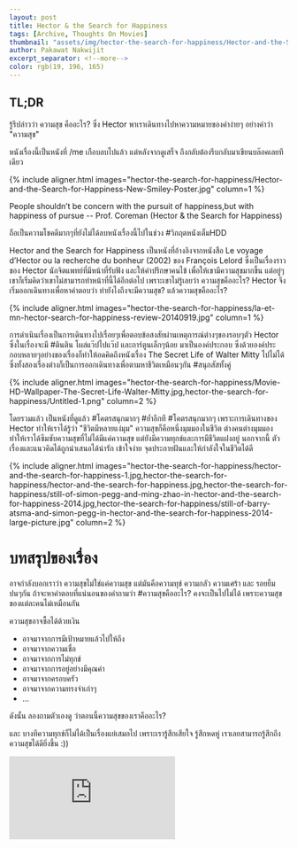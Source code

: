```yaml
---
layout: post
title: Hector & the Search for Happiness
tags: [Archive, Thoughts On Movies]
thumbnail: "assets/img/hector-the-search-for-happiness/Hector-and-the-Search-for-Happiness-New-Smiley-Poster.jpg"
author: Pakawat Nakwijit
excerpt_separator: <!--more-->
color: rgb(19, 196, 165)
---
```


## TL;DR
รู้รึปล่าวว่า ความสุข คืออะไร? ซึ่ง Hector พาเราเดินทางไปหาความหมายของคำง่ายๆ อย่างคำว่า "ความสุข"

หนังเรื่องนี้เป็นหนังที่ /me เกือบลบไปแล้ว แต่หลังจากดูเสร็จ ถึงกลับต้องรีบกลับมาเขียนบล๊อคเลยทีเดียว
<!--more-->

{% include aligner.html images="hector-the-search-for-happiness/Hector-and-the-Search-for-Happiness-New-Smiley-Poster.jpg" column=1 %}

<div class="blockquote">
People shouldn’t be concern with the pursuit of happiness,but with happiness of pursue
-- Prof. Coreman (Hector & the Search for Happiness) </div>

ถือเป็นความโชคดีมากๆที่ยังไม่ได้ลบหนังเรื่องนี้ไปในช่วง <span class="tag-en">#วิกฤตหนังเต็ม</span>HDD

Hector and the Search for Happiness เป็นหนังที่อ้างอิงจากหนังสือ Le voyage d’Hector ou la recherche du bonheur (2002) ของ François Lelord ซึ่งเป็นเรื่องราวของ Hector นักจิตแพทย์ที่มีหน้าที่รับฟัง และให้คำปรึกษาคนไข้ เพื่อให้เขามีความสุขมากขึ้น แต่อยู่ๆเขาก็เริ่มคิดว่าเขาไม่สามารถทำหน้าที่นี้ได้อีกต่อไป เพราะเขาไม่รู้เลยว่า ความสุขคืออะไร? Hector จึงเริ่มออกเดินทางเพื่อหาคำตอบว่า ทำยังไงถึงจะมีความสุข? แล้วความสุขคืออะไร?

{% include aligner.html images="hector-the-search-for-happiness/la-et-mn-hector-search-for-happiness-review-20140919.jpg" column=1 %}

การดำเนินเรื่องเป็นการเดินทางไปเรื่อยๆเพื่อตอบข้อสงสัยผ่านเหตุการณ์ต่างๆของรอบๆตัว Hector ซึ่งในเรื่องจะมี <span class="tag-en">#ตินติน</span> โผล่แว๊ปไปแว๊ป และการ์ตูนเล็กๆน้อย มาเป็นองค์ประกอบ ซึ่งด้วยองค์ประกอบหลายๆอย่างของเรื่องก็ทำให้อดคิดถึงหนังเรื่อง The Secret Life of Walter Mitty ไปไม่ได้ ซึ่งทั้งสองเรื่องต่างก็เป็นการออกเดินทางเพื่อตามหาชีวิตเหมือนๆกัน <span class="tag-en">#สนุกสัสทั้งคู่</span>

{% include aligner.html images="hector-the-search-for-happiness/Movie-HD-Wallpaper-The-Secret-Life-Walter-Mitty.jpg,hector-the-search-for-happiness/Untitled-1.png" column=2 %}

โดยรวมแล้ว เป็นหนังที่ดูแล้ว <span class="tag-en">#โคตรสนุกมากๆ</span> <span class="tag-en">#ย้ำอีกที</span> <span class="tag-en">#โคตรสนุกมากๆ</span> เพราะการเดินทางของ Hector ทำให้เราได้รู้ว่า "ชีวิตมีหลายแง่มุม" ความสุขก็คือหนึ่งมุมมองในชีวิต ต่างคนต่างมุมมอง ทำให้เราได้ซึมซับความสุขที่ไม่ได้มีแค่ความสุข แต่ยังมีความทุกข์และการมีชีวิตแฝงอยู่ นอกจากนี้ ตัวเรื่องและแนวคิดได้ถูกนำเสนอได้น่ารัก เข้าใจง่าย จุดประกายฝันและให้กำลังใจในชีวิตได้ดี

{% include aligner.html images="hector-the-search-for-happiness/hector-and-the-search-for-happiness-1.jpg,hector-the-search-for-happiness/hector-and-the-search-for-happiness.jpg,hector-the-search-for-happiness/still-of-simon-pegg-and-ming-zhao-in-hector-and-the-search-for-happiness-2014.jpg,hector-the-search-for-happiness/still-of-barry-atsma-and-simon-pegg-in-hector-and-the-search-for-happiness-2014-large-picture.jpg" column=2 %}

# บทสรุปของเรื่อง
อาจกำลังบอกเราว่า ความสุขไม่ใช่แค่ความสุข แต่มันคือความทุข์ ความกลัว ความเศร้า และ รอยยิ้ม ปนๆกัน ถ้าจะหาคำตอบที่แน่นอนของคำถามว่า <span class="tag-en">#ความสุขคืออะไร</span>? คงจะเป็นไปไม่ได้ เพราะความสุขของแต่ละคนไม่เหมือนกัน

ความสุขอาจซื้อได้ด้วยเงิน
* อาจมาจากการมีเป้าหมายแล้วไปให้ถึง
* อาจมาจากความเชื่อ
* อาจมาจากการไม่ทุกข์
* อาจมาจากการอยู่อย่างมีคุณค่า
* อาจมาจากครอบครัว
* อาจมาจากความทรงจำเก่าๆ
* ...

ดังนั้น ลองถามตัวเองดู ว่าตอนนี้ความสุขของเราคืออะไร?

และ บางทีความทุกข์ก็ไม่ได้เป็นเรื่องแย่เสมอไป เพราะเรารู้สึกเสียใจ รู้สึกหดหู่ เราเลยสามารถรู้สึกถึงความสุขได้ดียิ่งขึ้น :))

<div class="video-container">
    <iframe class="video" src="https://www.youtube.com/embed/DELCgkntuvw" frameborder="0" scrolling="no" webkitAllowFullScreen mozallowfullscreen allowFullScreen></iframe>
</div>

